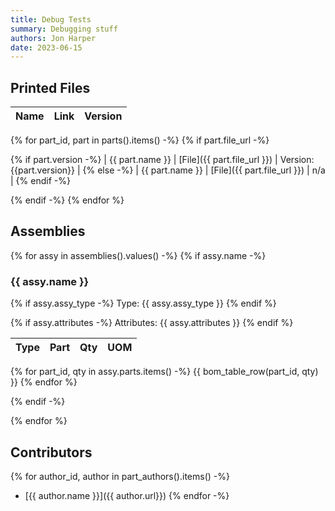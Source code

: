 ```yaml
---
title: Debug Tests
summary: Debugging stuff
authors: Jon Harper
date: 2023-06-15
---
```


## Printed Files

| Name | Link | Version |
|------|------|---------|
{% for part_id, part in parts().items() -%}
{% if part.file_url -%}

{% if part.version -%}
| {{ part.name }} | [File]({{ part.file_url }}) | Version: {{part.version}} |
{% else -%}
| {{ part.name }} | [File]({{ part.file_url }}) | n/a |
{% endif -%}

{% endif -%}
{% endfor %}

## Assemblies

{% for assy in assemblies().values() -%}
{% if assy.name -%}

### {{ assy.name }}

{% if assy.assy_type -%}
Type: {{ assy.assy_type }}
{% endif %}

{% if assy.attributes -%}
Attributes: {{ assy.attributes }}
{% endif %}

| Type | Part | Qty | UOM |
|------|------|-----|-----|
{% for part_id, qty in assy.parts.items() -%}
{{ bom_table_row(part_id, qty) }}
{% endfor %}

{% endif -%}

{% endfor %}

## Contributors

{% for author_id, author in part_authors().items() -%}
- [{{ author.name }}]({{ author.url}})
{% endfor -%}
